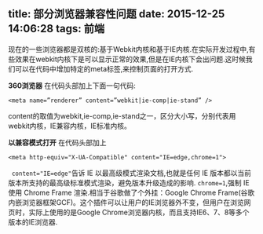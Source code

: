 title: 部分浏览器兼容性问题
date: 2015-12-25 14:06:28
tags: 前端
---
现在的一些浏览器都是双核的:基于Webkit内核和基于IE内核.在实际开发过程中,有些效果在webkit内核下是可以显示正常的效果,但是在IE内核下会出问题.这时候我们可以在代码中增加特定的meta标签,来控制页面的打开方式.
<!-- more -->
**360浏览器**
在代码头部加上下面一句代码:
```
<meta name=”renderer” content=”webkit|ie-comp|ie-stand” />  
```
content的取值为webkit,ie-comp,ie-stand之一，区分大小写，分别代表用webkit内核，IE兼容内核，IE标准内核。 

**以兼容模式打开**
在代码头部加上
```
<meta http-equiv="X-UA-Compatible" content="IE=edge,chrome=1">
```
` content="IE=edge"`告诉 IE 以最高级模式渲染文档,也就是任何 IE 版本都以当前版本所支持的最高级标准模式渲染，避免版本升级造成的影响.
`chrome=1`,强制 IE 使用 Chrome Frame 渲染.相当于谷歌做了个外挂：Google Chrome Frame(谷歌内嵌浏览器框架GCF)。这个插件可以让用户的IE浏览器外不变，但用户在浏览网页时，实际上使用的是Google Chrome浏览器内核，而且支持IE6、7、8等多个版本的IE浏览器.